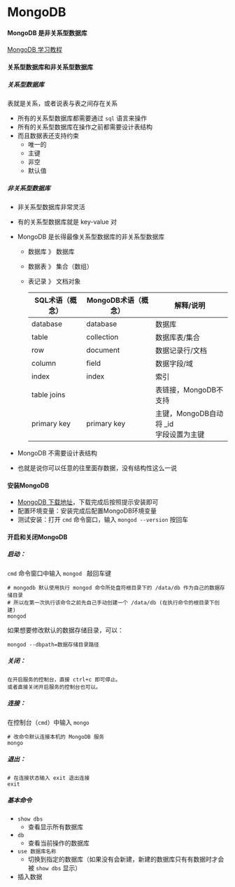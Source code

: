 # MongoDB

#### MongoDB 是非关系型数据库

[MongoDB 学习教程](https://www.runoob.com/mongodb/mongodb-tutorial.html)



#### 关系型数据库和非关系型数据库

#####  关系型数据库

表就是关系，或者说表与表之间存在关系

* 所有的关系型数据库都需要通过 `sql` 语言来操作
* 所有的关系型数据库在操作之前都需要设计表结构
* 而且数据表还支持约束
  * 唯一的
  * 主键
  * 非空
  * 默认值

##### 非关系型数据库

+ 非关系型数据库非常灵活

+ 有的关系型数据库就是 key-value 对

+ MongoDB 是长得最像关系型数据库的非关系型数据库

  + 数据库 》 数据库

  + 数据表 》 集合（数组）

  + 表记录 》 文档对象

    | SQL术语（概念） | MongoDB术语（概念） | 解释/说明                                    |
    | --------------- | ------------------- | -------------------------------------------- |
    | database        | database            | 数据库                                       |
    | table           | collection          | 数据库表/集合                                |
    | row             | document            | 数据记录行/文档                              |
    | column          | field               | 数据字段/域                                  |
    | index           | index               | 索引                                         |
    | table joins     |                     | 表链接，MongoDB不支持                        |
    | primary key     | primary key         | 主键，MongoDB自动将 _id <br />字段设置为主键 |

+ MongoDB 不需要设计表结构
+ 也就是说你可以任意的往里面存数据，没有结构性这么一说

####  安装MongoDB

* [MongoDB 下载地址](https://www.mongodb.com/try/download/community)，下载完成后按照提示安装即可
* 配置环境变量：安装完成后配置MongoDB环境变量
* 测试安装：打开 `cmd` 命令窗口，输入 `mongod --version` 按回车

#### 开启和关闭MongoDB

#####  启动：

`cmd` 命令窗口中输入 `mongod ` 敲回车键

```shell
# mongodb 默认使用执行 mongod 命令所处盘符根目录下的 /data/db 作为自己的数据存储目录
# 所以在第一次执行该命令之前先自己手动创建一个 /data/db (在执行命令的根目录下创建)
mongod
```

如果想要修改默认的数据存储目录，可以：

```shell
mongod --dbpath=数据存储目录路径
```



#####  关闭：

```shell
在开启服务的控制台，直接 ctrl+c 即可停止。
或者直接关闭开启服务的控制台也可以。
```



##### 连接：

在控制台（`cmd`）中输入 `mongo`  

```shell
# 改命令默认连接本机的 MongoDB 服务
mongo
```



##### 退出：

```shell
# 在连接状态输入 exit 退出连接
exit
```



##### 基本命令

+ `show dbs`
  + 查看显示所有数据库
+ `db`
  + 查看当前操作的数据库
+ `use 数据库名称`
  + 切换到指定的数据库（如果没有会新建，新建的数据库只有有数据时才会被 `show dbs` 显示）
+ 插入数据



